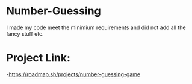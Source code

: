 # Number-Guessing

I made my code meet the minimium requirements and did not add all the fancy stuff etc.






# Project Link:

-https://roadmap.sh/projects/number-guessing-game
